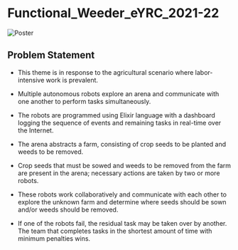 # Functional_Weeder_eYRC_2021-22

![Poster](https://raw.githubusercontent.com/SatyamOzaR/Functional_Weeder_eYRC_20221-22/master/poster.png)

## Problem Statement
* This theme is in response to the agricultural scenario where labor-intensive work is prevalent. 
* Multiple autonomous robots explore an arena and communicate with one another to perform tasks simultaneously. 
* The robots are programmed using Elixir language with a dashboard logging the sequence of events and remaining tasks in real-time over the Internet.

* The arena abstracts a farm, consisting of crop seeds to be planted and weeds to be removed. 
* Crop seeds that must be sowed and weeds to be removed from the farm are present in the arena; necessary actions are taken by two or more robots. 
* These robots work collaboratively and communicate with each other to explore the unknown farm and determine where seeds should be sown and/or weeds should be removed. 
* If one of the robots fail, the residual task may be taken over by another. The team that completes tasks in the shortest amount of time with minimum penalties wins.
